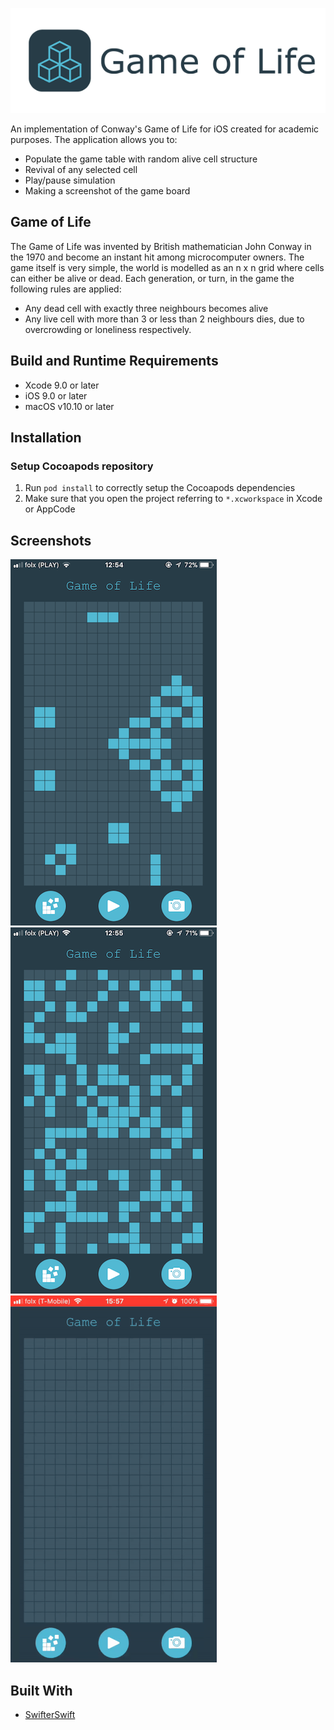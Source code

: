 ![](Screenshots/GameOfLifeTitle.png)

An implementation of Conway's Game of Life for iOS created for academic purposes. The application allows you to:
+ Populate the game table with random alive cell structure
+ Revival of any selected cell
+ Play/pause simulation
+ Making a screenshot of the game board

## Game of Life

The Game of Life was invented by British mathematician John Conway in the 1970 and become an instant hit among microcomputer owners.
The game itself is very simple, the world is modelled as an n x n grid where cells can either be alive or dead.
Each generation, or turn, in the game the following rules are applied:

+ Any dead cell with exactly three neighbours becomes alive
+ Any live cell with more than 3 or less than 2 neighbours dies, due to overcrowding or loneliness respectively.

## Build and Runtime Requirements
+ Xcode 9.0 or later
+ iOS 9.0 or later
+ macOS v10.10 or later

## Installation

### Setup Cocoapods repository

1. Run `pod install` to correctly setup the Cocoapods dependencies
2. Make sure that you open the project referring to  `*.xcworkspace` in Xcode or AppCode

## Screenshots

![](Screenshots/GameOfLifeScreen1.png)
![](Screenshots/GameOfLifeScreen2.png)
![](Screenshots/GameOfLifeGif.gif)

## Built With

* [SwifterSwift](https://github.com/SwifterSwift/SwifterSwift)
